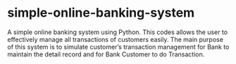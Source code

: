 # simple-online-banking-system
A simple online banking system using Python. This codes allows the user to effectively manage all transactions of customers easily. The main purpose of this system is to simulate customer’s transaction management for Bank to maintain the detail record and for Bank Customer to do Transaction.
